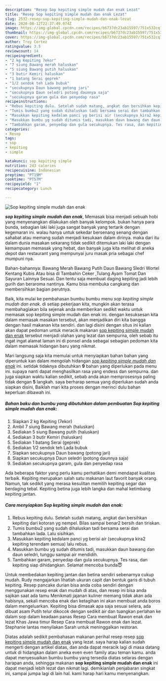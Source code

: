 ```yaml
---
description: "Resep Sop kepiting simple mudah dan enak Lezat"
title: "Resep Sop kepiting simple mudah dan enak Lezat"
slug: 2532-resep-sop-kepiting-simple-mudah-dan-enak-lezat
date: 2020-08-12T22:37:49.074Z
image: https://img-global.cpcdn.com/recipes/b6737dc23ab15597/751x532cq70/sop-kepiting-simple-mudah-dan-enak-foto-resep-utama.jpg
thumbnail: https://img-global.cpcdn.com/recipes/b6737dc23ab15597/751x532cq70/sop-kepiting-simple-mudah-dan-enak-foto-resep-utama.jpg
cover: https://img-global.cpcdn.com/recipes/b6737dc23ab15597/751x532cq70/sop-kepiting-simple-mudah-dan-enak-foto-resep-utama.jpg
author: Troy Cortez
ratingvalue: 3.5
reviewcount: 14
recipeingredient:
- "2 kg Kepiting 7ekor"
- "7 siung Bawang merah haluskan"
- "5 siung Bawang putih haluskan"
- "3 butir Kemiri haluskan"
- "1 batang Serai geprek"
- "1/2 sendok teh Lada bubuk"
- "secukupnya Daun bawang potong jari"
- "secukupnya Daun seledri potong daunnya saja"
- "secukupnya garam gula dan penyedap rasa"
recipeinstructions:
- "Rebus kepiting dulu. Setelah sudah matang, angkat dan bersihkan kepiting dari kotoran yg nempel. Bilas sampai benar2 bersih dan tiriskan."
- "Tumis bumbu2 yang sudah dihaluskan tadi bersama serai dan tambahkan lada. Lalu sisihkan."
- "Masukkan kepiting kedalam panci yg berisi air (secukupnya kira2 kepiting terendam semua) lalu rebus."
- "Masukkan bumbu yg sudah ditumis tadi, masukkan daun bawang dan daun seledri, tunggu sampai air mendidih."
- "Tambahkan garam, penyedap dan gula secukupnya. Tes rasa, dan kepiting siap dihidangkan. Selamat mencoba bunda😇"
categories:
- Resep
tags:
- sop
- kepiting
- simple

katakunci: sop kepiting simple 
nutrition: 243 calories
recipecuisine: Indonesian
preptime: "PT19M"
cooktime: "PT57M"
recipeyield: "1"
recipecategory: Lunch

---
```



![Sop kepiting simple mudah dan enak](https://img-global.cpcdn.com/recipes/b6737dc23ab15597/751x532cq70/sop-kepiting-simple-mudah-dan-enak-foto-resep-utama.jpg)

<b><i>sop kepiting simple mudah dan enak</i></b>, Memasak bisa menjadi sebuah hobi yang menyenangkan dilakukan oleh banyak kelompok. bukan hanya para bunda, sebagian laki laki juga sangat banyak yang tertarik dengan kegemaran ini. walau hanya untuk sekedar bersenang senang dengan sahabat atau memang sudah menjadi kesukaan dalam dirinya. maka dari itu dalam dunia masakan sekarang tidak sedikit ditemukan laki laki dengan kemampuan memasak yang hebat, dan banyak juga kita melihat di aneka depot dan restaurant yang mempunyai juru masak pria sebagai chef mumpuni nya.

Bahan-bahannya: Bawang Merah Bawang Putih Daun Bawang Sledri Wortel Kentang Kubis Atau bisa di Tambahin Ceker ,Tulang Ayam Tomat Dan Sayuran Lainnya Sesuai. Dan tentu saja membuat daging kepiting jadi lebih gurih dan beraroma nantinya. Kamu bisa membuka cangkang dan membersihkan bagian perutnya.

Baik, kita mulai ke pembahasan bumbu bumbu menu <i>sop kepiting simple mudah dan enak</i>. di setiap pekerjaan kita, mungkin akan terasa membahagiakan bila sejenak anda memberikan sedikit waktu untuk memasak sop kepiting simple mudah dan enak ini. dengan kesuksesan kita dalam memasak masakan tersebut, akan menjadikan diri kita bangga dengan hasil makanan kita sendiri. dan lagi disini dengan situs ini kalian akan dapat pedoman untuk meracik makanan <u>sop kepiting simple mudah dan enak</u> tersebut menjadi olahan yang lezat dan sempurna, oleh sebab itu ingat ingat alamat laman ini di ponsel anda sebagai sebagian pedoman kita dalam memasak hidangan baru yang nikmat.


Mari langsung saja kita memulai untuk menyiapkan bahan bahan yang diperuntuk kan dalam mengolah hidangan <u><i>sop kepiting simple mudah dan enak</i></u> ini. setidak tidaknya dibutuhkan <b>9</b> bahan yang diperlukan pada menu ini. supaya nanti dapat menghasilkan rasa yang endess dan sempurna. dan juga siapkan waktu kalian sedikit, sebab anda akan memprosesnya paling tidak dengan <b>5</b> langkah. saya berharap semua yang diperlukan sudah anda siapkan disini, Baiklah mari kita proses dengan merinci dulu bahan keperluan dibawah ini.

<!--inarticleads1-->

##### Bahan baku dan bumbu yang dibutuhkan dalam pembuatan Sop kepiting simple mudah dan enak:

1. Siapkan 2 kg Kepiting (7ekor)
1. Ambil 7 siung Bawang merah (haluskan)
1. Sediakan 5 siung Bawang putih (haluskan)
1. Sediakan 3 butir Kemiri (haluskan)
1. Sediakan 1 batang Serai (geprek)
1. Sediakan 1/2 sendok teh Lada bubuk
1. Siapkan secukupnya Daun bawang (potong jari)
1. Siapkan secukupnya Daun seledri (potong daunnya saja)
1. Sediakan secukupnya garam, gula dan penyedap rasa


Ada beberapa faktor yang perlu kamu perhatikan demi mendapat kualitas terbaik. Kepiting merupakan salah satu makanan laut favorit banyak orang. Namun, tak sedikit yang merasa kesulitan memilih kepiting segar dan berdaging tebal. Kepiting betina juga lebih langka dan mahal ketimbang kepiting jantan. 

<!--inarticleads2-->

##### Cara menyiapkan Sop kepiting simple mudah dan enak:

1. Rebus kepiting dulu. Setelah sudah matang, angkat dan bersihkan kepiting dari kotoran yg nempel. Bilas sampai benar2 bersih dan tiriskan.
1. Tumis bumbu2 yang sudah dihaluskan tadi bersama serai dan tambahkan lada. Lalu sisihkan.
1. Masukkan kepiting kedalam panci yg berisi air (secukupnya kira2 kepiting terendam semua) lalu rebus.
1. Masukkan bumbu yg sudah ditumis tadi, masukkan daun bawang dan daun seledri, tunggu sampai air mendidih.
1. Tambahkan garam, penyedap dan gula secukupnya. Tes rasa, dan kepiting siap dihidangkan. Selamat mencoba bunda😇


Untuk membedakan kepiting jantan dan betina sendiri sebenarnya cukup mudah. Rudy mengajarkan lihatlah ukuran capit dan bentuk garis di tubuh kepiting. Resep pancake durian bisa anda coba sendiri dengan menggunakan resep enak dan mudah di atas, dan resep ini bisa anda sajikan saat ada tamu Menikmati jajanan kuliner memang tidak akan ada habisnya, sekali mencoba enak dan ketagihan ini akan membuat anda boros dalam mengeluarkan. Kepiting bisa dimasak apa saja sesuai selera, ada dibuat asam Putih telur dikocok dengan sedikit air dan tuangkan perlahan ke dalam sop dalam keadaan panas Resep Cara membuat Rawon enak dan lezat Khas Jawa timur Resep Cara membuat Rawon enak dan lezat. Stephanie lantas menyilakan Sarah untuk meninggalkan restoran. 

Diatas adalah sedikit pembahasan makanan perihal resep resep <u>sop kepiting simple mudah dan enak</u> yang lezat. saya harap kalian sudah mengerti dengan artikel diatas, dan anda dapat meracik lagi di masa datang untuk di hidangkan dalam aneka even even family atau teman kamu. anda dapat menyesuaikan bumbu bumbu yang tersedia diatas selaras dengan harapan anda, sehingga makanan <b>sop kepiting simple mudah dan enak</b> ini dapat menjadi lebih lezat dan nikmat lagi. demikianlah penjabaran singkat ini, sampai jumpa lagi di lain hal. kami harap hari kamu menyenangkan.
